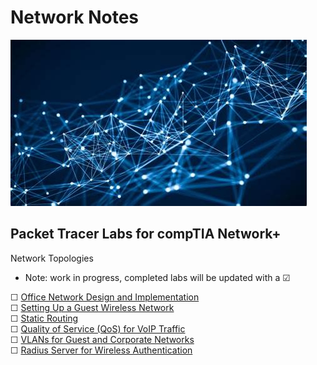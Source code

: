 # Network Notes

![My App](./app.png)

## Packet Tracer Labs for compTIA Network+
Network Topologies  
* Note: work in progress, completed labs will be updated with a &#9745;  

&#9744; [Office Network Design and Implementation](modules/1netplus/networktopolgies/office/README.md)  
&#9744; [Setting Up a Guest Wireless Network](modules/1netplus/networktopologies/guest/README.md)  
&#9744; [Static Routing](modules/1netplus/networktopologies/static/README.md)  
&#9744; [Quality of Service (QoS) for VoIP Traffic](modules/1netplus/networktopologies/quality/README.md)  
&#9744; [VLANs for Guest and Corporate Networks](modules/1netplus/networktopologies/vlans/README.md)  
&#9744; [Radius Server for Wireless Authentication](modules/1netplus/networktopologies/radius/README.md)  
